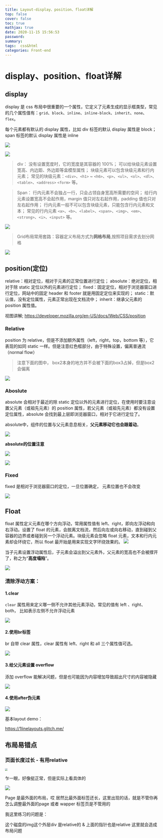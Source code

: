 ```yaml
---
title: Layout-display、position、float详解
top: false
cover: false
toc: true
mathjax: true
date: 2020-11-15 15:56:53
password:
summary:
tags:  css&html
categories: Front-end
---
```


# display、position、float详解

## display

display 是 css 布局中很重要的一个属性，它定义了元素生成的显示框类型，常见的几个属性值有：`grid`、`block`、`inline`、`inline-block`、`inherit`、`none`、`flex`。

每个元素都有默认的 display 属性，比如 div 标签的默认 display 属性是 block；span 标签的默认 display 属性是 inline

![](Layout-display、position、float详解/1605427234056.png)

![](Layout-display、position、float详解/1605427256394.png)

> div：
>  没有设置宽度时，它的宽度是其容器的 100%；
>  可以给块级元素设置宽高、内边距、外边距等盒模型属性；
>  块级元素可以包含块级元素和行内元素；
>  常见的块级元素：`<div>`、`<h1>` ~ `<h6>`、`<p>`、`<ul>`、`<ol>`、`<dl>`、`<table>`、`<address>` `<form>` 等。

> Span：
>  行内元素不会独占一行，只会占领自身宽高所需要的空间；
>  给行内元素设置宽高不会起作用，margin 值只对左右起作用，padding 值也只对左右起作用；
>  行内元素一般不可以包含块级元素，只能包含行内元素和文本；
>  常见的行内元素 `<a>`、`<b>`、`<label>`、`<span>`、`<img>`、`<em>`、`<strong>`、`<i>`、`<input>` 等。

![](Layout-display、position、float详解/1605427342046.png)

> Grid布局常用套路：容器定义布局方式为**网格布局**,按照项目需求去划分网格

![](Layout-display、position、float详解/1605545544893.png)



## position(定位)

 relative：相对定位，相对于元素的正常位置进行定位；
		absolute：绝对定位，相对于除 static 定位以外的元素进行定位；
		fixed：固定定位，相对于浏览器窗口进行定位，网站中的固定 		header 和 footer 就是用固定定位来实现的；
		static：默认值，没有定位属性，元素正常出现在文档流中；
		inherit：继承父元素的 position 属性值。 

视图讲解; https://developer.mozilla.org/en-US/docs/Web/CSS/position

### Relative

 position 为 relative，但是不添加额外属性（left，right，top，bottom 等），它表现的如同 static 一样。但是注意红色框部分，由于特殊设置，偏离普通流（normal flow）

> 注意下面的图中， box2本身的地方并不会被下面的box3占掉，但是box2会偏离

![](Layout-display、position、float详解/1605427536435.png)

### Aboslute

absolute 会相对于最近的除 static 定位以外的元素进行定位，在使用时要注意设置父元素（或祖先元素）的 position 属性，若父元素（或祖先元素）都没有设置定位属性，absolute 会找到最上层即浏览器窗口，相对于它进行定位了。

absolute中，组件的位置与父元素息息相关，**父元素移动它也会跟着动**。

![](Layout-display、position、float详解/1605427666542.png)



**absolute的位置注意**

![](Layout-display、position、float详解/1607008433761.png)

![](Layout-display、position、float详解/1607008454537.png)

### Fixed

fixed 是相对于浏览器窗口的定位，一旦位置确定， 元素位置也不会改变

![](Layout-display、position、float详解/1605427716715.png)

## Float

float 属性定义元素在哪个方向浮动，常用属性值有 left、right，即向左浮动和向右浮动。设置了 float 的元素，会脱离文档流，然后向左或向右移动，直到碰到父容器的边界或者碰到另一个浮动元素。块级元素会忽略 float 元素，文本和行内元素却会环绕它，所以 float 最开始是用来实现文字环绕效果的。
 ![](Layout-display、position、float详解/1605427819727.png)

当子元素设置浮动属性后，子元素会溢出到父元素外，父元素的宽高也不会被撑开了，称之为“**高度塌陷**”。

![](Layout-display、position、float详解/1605427936251.png)

### 清除浮动方案：

#### 1.clear

`clear` 属性用来定义哪一侧不允许其他元素浮动，常见的值有 left 、right、both， 比如表示左侧不允许浮动元素

![](Layout-display、position、float详解/1605429217135.png)

#### 2.使用br标签

br 自带 clear 属性，clear 属性有 left、right 和 all 三个属性值可选。

![](Layout-display、position、float详解/1605429316799.png)

#### 3.给父元素设置 overflow

添加 overflow 能解决问题，但是也可能因为内容增加导致超出尺寸的内容被隐藏

![](Layout-display、position、float详解/1605429394038.png)

#### 4.使用after伪元素

![](Layout-display、position、float详解/1605429444021.png)



基本layout demo：

https://1linelayouts.glitch.me/

## 布局易错点

### 页面长度过长 - 有用relative

<img src="Layout-display、position、float详解/image-20210127141058666.png" style="zoom:50%;" />

乍一眼，好像挺正常，但是实际上看具体的

![](Layout-display、position、float详解/image-20210127141159384.png)

Page 是最外面的布局，哎 居然比最外面标签还长，这里出现的话，就是不管你再怎么调整最外面的page 或者 wapper 标签页是不管用的

我这里练习的问题是： 

这个磁盘的img这个外层div 是relative的  & 上面的指针也是relative 这里就会造成布局问题